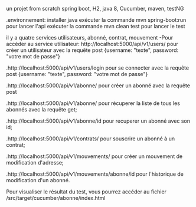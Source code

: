 un projet from scratch spring boot, H2, java 8, Cucumber, maven, testNG 


.environnement: installer java
exécuter la commande mvn spring-boot:run pour lancer l'api
exécuter la commande mvn clean test pour lancer le test

il y a quatre services utilisateurs, abonné, contrat, mouvement -Pour accéder au service utilisateur:
http://localhost:5000/api/v1/users/ pour créer un utilisateur avec la requête post {username: "texte", password: "votre
mot de passe"} 

.http://localhost:5000/api/v1/users/login pour se connecter avec la requête post {username: "texte",
password: "votre mot de passe"}

.http://localhost:5000/api/v1/abonne/ pour créer un abonné avec la requête post

.http://localhost:5000/api/v1/abonne/ pour récuperer la liste de tous les abonnés avec la requête get;

.http://localhost:5000/api/v1/abonne/id pour recuperer un abonné avec son id; 

.http://localhost:5000/api/v1/contrats/ pour souscrire un abonné à un contrat;

.http://localhost:5000/api/v1/mouvements/ pour créer un mouvement de modification d'adresse;

.http://localhost:5000/api/v1/mouvements/abonne/id pour l'historique de modification d'un abonné.

Pour visualiser le résultat du test, vous pourrez accéder au fichier /src/target/cucumber/abonne/index.html
